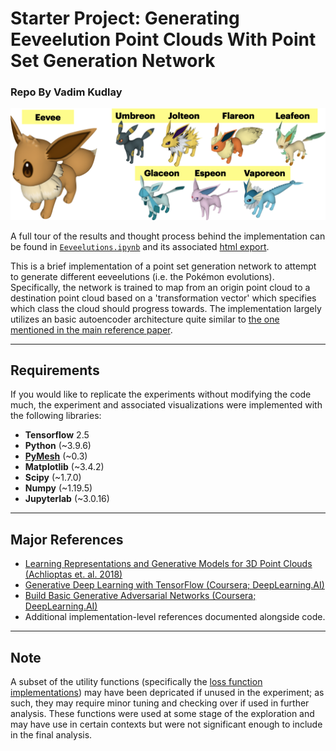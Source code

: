 # **Starter Project:** Generating Eeveelution Point Clouds With Point Set Generation Network
### Repo By Vadim Kudlay 

![eeveelution pics](objs/eevee_pic.png)

A full tour of the results and thought process behind the implementation can be found in [`Eeveelutions.ipynb`](Eeveelutions.ipynb) and its associated [html export](https://vkudlay.github.io/EeveePCG/).

This is a brief implementation of a point set generation network to attempt to generate different eeveelutions (i.e. the Pokémon evolutions). Specifically, the network is trained to map from an origin point cloud to a destination point cloud based on a 'transformation vector' which specifies which class the cloud should progress towards. The implementation largely utilizes an basic autoencoder architecture quite similar to [the one mentioned in the main reference paper](https://arxiv.org/abs/1707.02392).

---

## Requirements

If you would like to replicate the experiments without modifying the code much, the experiment and associated visualizations were implemented with the following libraries: 

- **Tensorflow** 2.5
- **Python** (~3.9.6)
- [**PyMesh**](https://pymesh.readthedocs.io/en/latest/installation.html#download-the-source) (~0.3)
- **Matplotlib** (~3.4.2)
- **Scipy** (~1.7.0)
- **Numpy** (~1.19.5)
- **Jupyterlab** (~3.0.16)

---

## Major References

- [Learning Representations and Generative Models for 3D Point Clouds (Achlioptas et. al. 2018)](https://arxiv.org/abs/1707.02392)
- [Generative Deep Learning with TensorFlow (Coursera; DeepLearning.AI)](https://www.coursera.org/learn/generative-deep-learning-with-tensorflow)
- [Build Basic Generative Adversarial Networks (Coursera; DeepLearning.AI)](https://www.coursera.org/learn/build-basic-generative-adversarial-networks-gans)
- Additional implementation-level references documented alongside code. 

---

## Note 

A subset of the utility functions (specifically the [loss function implementations](models/losses.py)) may have been depricated if unused in the experiment; as such, they may require minor tuning and checking over if used in further analysis. These functions were used at some stage of the exploration and may have use in certain contexts but were not significant enough to include in the final analysis. 